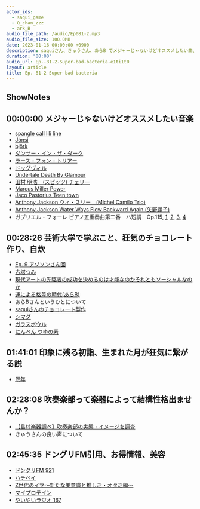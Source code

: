 ```yaml
---
actor_ids:
  - saqui_game
  - Q_chan_zzz
  - ark_B
audio_file_path: /audio/Ep081-2.mp3
audio_file_size: 100.0MB
date: 2023-01-16 00:00:00 +0900
description: saquiさん、きゅうさん、あらB でメジャーじゃないけどオススメしたい曲、芸術大学で学ぶこと、狂気のチョコレート作り、吹奏楽部って楽器によって結構性格出ませんか？などについて話しました。
duration: "00:00"
audio_url: Ep--81-2-Super-bad-bacteria-e1ti1t0
layout: article
title: Ep. 81-2 Super bad bacteria
---
```

## ShowNotes

## 00:00:00 メジャーじゃないけどオススメしたい音楽

* [spangle call lili line](https://bit.ly/3IzKIPE)
* [Jónsi](https://bit.ly/3irxbPl)
* [björk](https://bit.ly/3XkkUuV)
* [ダンサー・イン・ザ・ダーク](https://bit.ly/3Izu5DC)
* [ラース・フォン・トリアー](https://bit.ly/3Gr2j9I)
* [ドッグヴィル](https://bit.ly/3VQoagt)
* [Undertale Death By Glamour](https://bit.ly/3VWO6qs)
* [田村 明浩　(スピッツ) チェリー](https://bit.ly/2AJCQax)
* [Marcus Miller Power](https://bit.ly/3k5XoDi)
* [Jaco Pastorius Teen town](https://bit.ly/3QtIvHo)
* [Anthony Jackson ウィ・スリー　(Michel Camilo Trio)](https://amzn.to/3CuOTbq)
* [Anthony Jackson Water Ways Flow Backward Again (矢野顕子)](https://bit.ly/3Zkc8Ph)
* ガブリエル・フォーレ ピアノ五重奏曲第二番　ハ短調　Op.115, [1](https://bit.ly/3QmEjZT), [2](https://bit.ly/3GMHtD0), [3](https://bit.ly/3VUMOfY), [4](https://bit.ly/3Cwjd5m)

## 00:28:26 芸術大学で学ぶこと、狂気のチョコレート作り、自炊

* [Ep. 9 アゾソンさん回](https://bit.ly/3WWaxxw)
* [古塔つみ](https://bit.ly/3XbQpqU)
* [現代アートの先駆者の成功を決めるのは才能なのかそれともソーシャルなのか](https://bit.ly/3ZpIUhR)
* [運による格差の時代(あらB)](https://bit.ly/3QoYsOO)
* あらBさんというひとについて
* [saquiさんのチョコレート製作](https://bit.ly/3GpBqD6)
* [シマダ](https://bit.ly/3XjuyOr)
* [ガラスボウル](https://amzn.to/3QrNh85)
* [にんべん つゆの素](https://amzn.to/3Xy0fnl)

## 01:41:01 印象に残る初詣、生まれた月が狂気に繋がる説

* [厄年](https://bit.ly/3jZc0Va)

## 02:28:08 吹奏楽部って楽器によって結構性格出ませんか？

* [【島村楽器調べ】吹奏楽部の実態・イメージを調査](https://bit.ly/3IvlCRO)
* きゅうさんの良い声について

## 02:45:35 ドングリFM引用、お得情報、美容

* [ドングリFM 921](https://bit.ly/3k2Yf7Z)
* [ハチペイ](https://bit.ly/3ilJ896)
* [Z世代のイマ～新たな美意識と推し活・オタ活編～](https://bit.ly/3vKFzfU)
* [マイプロテイン](https://www.myprotein.jp/)
* [やいやいラジオ 167](https://bit.ly/3IxNTHg)